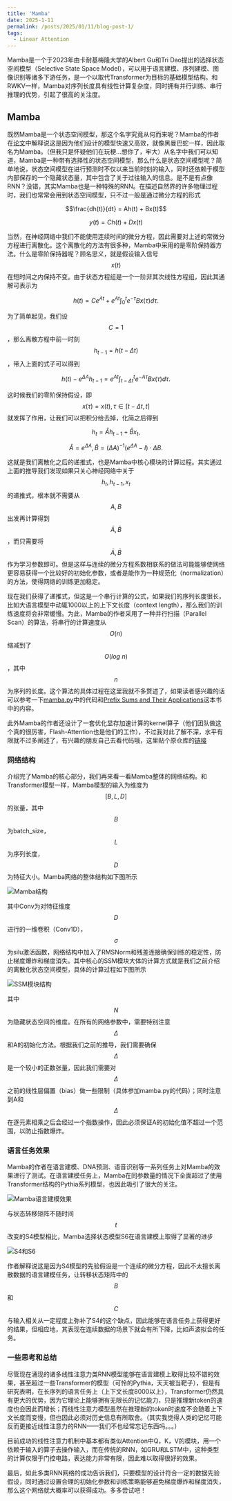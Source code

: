 ```yaml
---
title: 'Mamba'
date: 2025-1-11
permalink: /posts/2025/01/11/blog-post-1/
tags:
  - Linear Attention
---
```


Mamba是一个于2023年由卡耐基梅隆大学的Albert Gu和Tri Dao提出的选择状态空间模型（Selective State Space Model），可以用于语言建模、序列建模、图像识别等诸多下游任务，是一个以取代Transformer为目标的基础模型结构。和RWKV一样，Mamba对序列长度具有线性计算复杂度，同时拥有并行训练、串行推理的优势，引起了很高的关注度。

## Mamba
既然Mamba是一个状态空间模型，那这个名字究竟从何而来呢？Mamba的作者在[论文](https://arxiv.org/abs/2312.00752)中解释说这是因为他们设计的模型快速又高效，就像黑曼巴蛇一样，因此取名为Mamba。（但我只是怀疑他们在玩梗...想你了，牢大）从名字中我们可以知道，Mamba是一种带有选择性的状态空间模型，那么什么是状态空间模型呢？简单地说，状态空间模型在进行预测时不仅以来当前时刻的输入，同时还依赖于模型内部保存的一个隐藏状态量，其中包含了关于过往输入的信息。是不是有点像RNN？没错，其实Mamba也是一种特殊的RNN。在描述自然界的许多物理过程时，我们也常常会用到状态空间模型，只不过一般是通过微分方程的形式

$$\frac{dh(t)}{dt} = Ah(t) + Bx(t)$$

$$y(t) = Ch(t) + Dx(t)$$

当然，在神经网络中我们不能使用连续时间的微分方程，因此需要对上述的常微分方程进行离散化。这个离散化的方法有很多种，Mamba中采用的是零阶保持器方法。什么是零阶保持器呢？顾名思义，就是假设输入信号$$x(t)$$在短时间之内保持不变。由于状态方程组是一个一阶非其次线性方程组，因此其通解可表示为

$$h(t) = Ce^{At} + e^{At}\int_0^te^{-\tau}Bx(\tau)d\tau.$$

为了简单起见，我们设$$C=1$$，那么离散方程中前一时刻$$h_{t-1} = h(t - \Delta t)$$，带入上面的式子可以得到

$$h(t) - e^{\Delta A}h_{t-1} = e^{At}\int_{t-\Delta t}^te^{-A\tau}Bx(\tau)d\tau.$$

这时候我们的零阶保持假设，即$$x(\tau) = x(t), \tau \in [t-\Delta t, t]$$就发挥了作用，让我们可以把积分给去掉，化简之后得到

$$h_t = \bar{A}h_{t-1} + \bar{B}x_t,$$

$$\bar{A} = e^{\Delta A}, \bar{B} = (\Delta A)^{-1}(e^{\Delta A}-I)\cdot \Delta B.$$

这就是我们离散化之后的递推式，也是Mamba中核心模块的计算过程。其实通过上面的推导我们发现如果只关心神经网络中关于$$h_t, h_{t-1}, x_t$$的递推式，根本就不需要从$$A, B$$出发再计算得到$$\bar{A}, \bar{B}$$，而只需要将$$\bar{A}, \bar{B}$$作为学习参数即可。但是这样与连续的微分方程系数相联系的做法可能能够使网络更容易获得一个比较好的初始化参数，或者是能作为一种规范化（normalization）的方法，使得网络的训练更加稳定。

现在我们获得了递推式，但这是一个串行计算的公式，如果我们的序列长度很长，比如大语言模型中动辄1000以上的上下文长度（context length），那么我们的训练速度将会非常缓慢。为此，Mamba的作者采用了一种并行扫描（Parallel Scan）的算法，将串行的计算速度从$$O(n)$$缩减到了$$O(log \ n)$$，其中$$n$$为序列的长度。这个算法的具体过程在这里我就不多赘述了，如果读者感兴趣的话可以参考一下[mamba.py](https://github.com/alxndrTL/mamba.py/blob/main/mambapy/mamba.py)中的代码和[Prefix Sums and Their Applications](https://www.cs.cmu.edu/~guyb/papers/Ble93.pdf)这本书中的内容。

此外Mamba的作者还设计了一套优化显存加速计算的kernel算子（他们团队做这个真的很厉害，Flash-Attention也是他们的工作），不过我对此了解不深，水平有限就不过多阐述了，有兴趣的朋友自己去看代码哦，这里贴个原仓库的[链接](https://github.com/state-spaces/mamba)

### 网络结构
介绍完了Mamba的核心部分，我们再来看一看Mamba整体的网络结构。和Transformer模型一样，Mamba模型的输入为维度为$$[B, L, D]$$的张量，其中$$B$$为batch\_size，$$L$$为序列长度，$$D$$为特征大小。Mamba网络的整体结构如下图所示

![Mamba结构](images/mamba-all.png)

其中Conv为对特征维度$$D$$进行的一维卷积（Conv1D），$$\sigma$$为silu激活函数，网络结构中加入了RMSNorm和残差连接确保训练的稳定性，防止梯度爆炸和梯度消失。其中核心的SSM模块大体的计算方式就是我们之前介绍的离散化状态空间模型，具体的计算过程如下图所示

![SSM模块结构](images/mamba-ssm.png)

其中$$N$$为隐藏状态空间的维度。在所有的网络参数中，需要特别注意$$\Delta$$和A的初始化方法。根据我们之前的推导，我们需要确保$$\Delta$$是一个较小的正数张量，因此我们需要对$$\Delta$$之前的线性层偏置（bias）做一些限制（具体参加mamba.py的代码）；同时注意到A和$$\Delta$$在逐元素相乘之后会经过一个指数操作，因此必须保证A的初始化值不超过一个范围，以防止指数爆炸。

### 语言任务效果
Mamba的作者在语言建模、DNA预测、语音识别等一系列任务上对Mamba的效果进行了测试。在语言建模任务上，Mamba在同参数量的情况下全面超过了使用Transformer结构的Pythia系列模型，也因此吸引了很大的关注。

![Mamba语言建模效果](https://blog.premai.io/content/images/size/w1000/2024/01/Untitled--15-.png)

与状态转移矩阵不随时间$$t$$改变的S4模型相比，Mamba选择状态模型S6在语言建模上取得了显著的进步

![S4和S6](images/mamba-ablation.png)

作者解释说这是因为S4模型的先验假设是一个连续的微分方程，因此不太擅长离散数据的语言建模任务，让转移状态矩阵中的$$B$$和$$C$$与输入相关从一定程度上弥补了S4的这个缺点，因此能够在语言任务上获得更好的结果，但相应地，其表现在连续数据的场景下就会有所下降，比如声波拟合的任务。

### 一些思考和总结
尽管现在涌现的诸多线性注意力类RNN模型能够在语言建模上取得比较不错的效果，甚至超过一些Transformer的模型（可怜的Pythia，天天被当靶子），但是有研究表明，在长序列的语言任务上（上下文长度8000以上），Transformer仍然具有更大的优势，因为它理论上能够拥有无限长的记忆能力，只是推理新token的速度也会因此而增长；而线性注意力模型虽然在推理新的token时速度不会随着上下文长度而变慢，但也因此必须对历史信息有所取舍。（其实我觉得人类的记忆可能反而更接近线性注意力的RNN——我们不也经常忘记东西吗。。。）

目前成功的线性注意力机制中基本都有类似Attention中Q，K，V的模块，用一个依赖于输入的算子去操作输入，而在传统的RNN，如GRU和LSTM中，这种类型的计算仅限于门控电路，表达能力非常有限，因此难以取得很好的效果。

最后，如此多类RNN网络的成功告诉我们，只要模型的设计符合一定的数据先验假设，同时通过设置合理的初始化参数和训练策略能够避免梯度爆炸和梯度消失，那么这个网络就大概率可以获得成功。多多尝试吧！